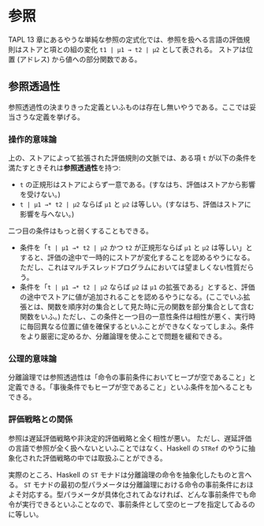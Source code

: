 # 参照

TAPL 13 章にあるやうな単純な参照の定式化では、参照を扱へる言語の評価規則はストアと項との組の変化 `t1 | μ1 → t2 | μ2` として表される。
ストアは位置 (アドレス) から値への部分関数である。

## 参照透過性

参照透過性の決まりきった定義といふものは存在し無いやうである。ここでは妥当さうな定義を挙げる。

### 操作的意味論

上の、ストアによって拡張された評価規則の文脈では、ある項 `t` が以下の条件を満たすときそれは**参照透過性**を持つ:

- `t` の正規形はストアによらず一意である。(すなはち、評価はストアから影響を受けない。)
- `t | μ1 →* t2 | μ2` ならば `μ1` と `μ2` は等しい。(すなはち、評価はストアに影響を与へない。)

二つ目の条件はもっと弱くすることもできる。

- 条件を「`t | μ1 →* t2 | μ2` かつ `t2` が正規形ならば `μ1` と `μ2` は等しい」とすると、評価の途中で一時的にストアが変化することを認めるやうになる。ただし、これはマルチスレッドプログラムにおいては望ましくない性質だらう。
- 条件を「`t | μ1 →* t2 | μ2` ならば `μ2` は `μ1` の拡張である」とすると、評価の途中でストアに値が追加されることを認めるやうになる。(ここでいふ拡張とは、関数を順序対の集合として見た時に元の関数を部分集合として含む関数をいふ。) ただし、この条件と一つ目の一意性条件は相性が悪く、実行時に毎回異なる位置に値を確保するといふことができなくなってしまふ。条件をより厳密に定めるか、分離論理を使ふことで問題を緩和できる。

### 公理的意味論

分離論理では参照透過性は「命令の事前条件においてヒープが空であること」と定義できる。「事後条件でもヒープが空であること」といふ条件を加へることもできる。

### 評価戦略との関係

参照は遅延評価戦略や非決定的評価戦略と全く相性が悪い。
ただし、遅延評価の言語で参照が全く扱へないといふことではなく、Haskell の `STRef` のやうに抽象化された評価戦略の中では取扱ふことができる。

実際のところ、Haskell の `ST` モナドは分離論理の命令を抽象化したものと言へる。
`ST` モナドの最初の型パラメータは分離論理における命令の事前条件におほよそ対応する。型パラメータが具体化されてゐなければ、どんな事前条件でも命令が実行できるといふことなので、事前条件として空のヒープを指定してゐるのに等しい。
